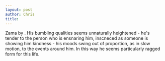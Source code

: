```yaml
---
layout: post
author: Chris
title: 
---
```


Zama by .  His bumbling qualities seems unnaturally heightened - he's tender to the person who is ensnaring him, inscneced as someone is showing him kindness - his moods swing out of proportion, as in slow motion, to the events around him.  In this way he seems particularly ragged form for this life.